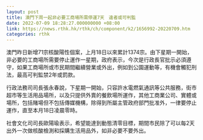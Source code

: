 ```yaml
---
layout: post
title: 澳門下周一起非必要工商場所需停運7天　違者或可判監
date: 2022-07-09 18:28:27.000000000 +08:00
link: https://news.rthk.hk/rthk/ch/component/k2/1656992-20220709.htm
categories: rthk
---
```


澳門昨日新增71宗核酸陽性個案，上月18日以來累計1374宗。由下星期一開始，非必要的工商場所需要停止運作一星期，政府表示，今次是行政長官批示必須遵守，如果工商場所或市民期間繼續營業或外出，例如到公園運動等，有機會觸犯刑法，最高可判監禁2年或罰款。

行政法務司司長張永春說，下星期一開始，只容許水電燃氣通訊等公共服務，街市超市等生活用品場所，以及只提供外賣的餐飲場所運作，其他工商業公司、實體或場所，包括賭場但不包括傳媒機構，除得到所屬主管政府部門批准外，一律要停止運作，直至本月18日凌晨零時。

社會文化司司長歐陽瑜表示，希望能達到動態清零目標，期間市民除了可以每2天出外一次做核酸檢測和採購生活用品外，如非必要不要外出。
